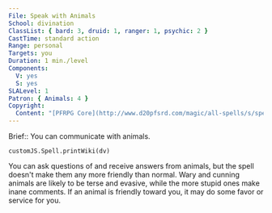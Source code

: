 ```yaml
---
File: Speak with Animals
School: divination
ClassList: { bard: 3, druid: 1, ranger: 1, psychic: 2 }
CastTime: standard action
Range: personal
Targets: you
Duration: 1 min./level
Components:
  V: yes
  S: yes
SLALevel: 1
Patron: { Animals: 4 }
Copyright:
  Content: "[PFRPG Core](http://www.d20pfsrd.com/magic/all-spells/s/speak-with-animals)"
---
```

Brief:: You can communicate with animals.

```dataviewjs
customJS.Spell.printWiki(dv)
```

You can ask questions of and receive answers from animals, but the spell doesn't make them any more friendly than normal. Wary and cunning animals are likely to be terse and evasive, while the more stupid ones make inane comments. If an animal is friendly toward you, it may do some favor or service for you.
